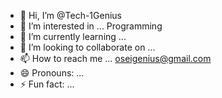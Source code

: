 - 👋 Hi, I’m @Tech-1Genius
- 👀 I’m interested in ... Programming
- 🌱 I’m currently learning ...
- 💞️ I’m looking to collaborate on ...
- 📫 How to reach me ... oseigenius@gmail.com
- 😄 Pronouns: ...
- ⚡ Fun fact: ...

<!---
Tech-1Genius/Tech-1Genius is a ✨ special ✨ repository because its `README.md` (this file) appears on your GitHub profile.
You can click the Preview link to take a look at your changes.
--->
